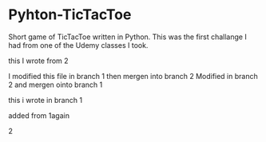 # Pyhton-TicTacToe
Short game of TicTacToe written in Python.
This was the first challange I had from one of the Udemy classes I took.


 this I wrote from 2

I modified this file in branch 1 then mergen into branch 2
Modified in branch 2 and mergen ointo branch 1

this i wrote in branch 1

added from 1again


2
